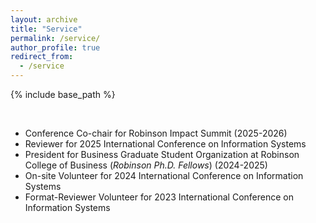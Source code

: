 ```yaml
---
layout: archive
title: "Service"
permalink: /service/
author_profile: true
redirect_from:
  - /service
---
```


{% include base_path %}

<br/>


* Conference Co-chair for Robinson Impact Summit (2025-2026)
* Reviewer for 2025 International Conference on Information Systems
* President for Business Graduate Student Organization at Robinson College of Business (_Robinson Ph.D. Fellows_) (2024-2025)
* On-site Volunteer for 2024 International Conference on Information Systems
* Format-Reviewer Volunteer for 2023 International Conference on Information Systems
